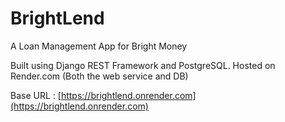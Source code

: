 # BrightLend

A Loan Management App for Bright Money

Built using Django REST Framework and PostgreSQL.
Hosted on Render.com (Both the web service and DB)

Base URL : [https://brightlend.onrender.com](https://brightlend.onrender.com)


